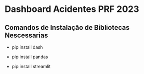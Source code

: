 # Dashboard Acidentes PRF 2023

## Comandos de Instalação de Bibliotecas Nescessarias

- pip install dash

- pip install pandas

- pip install streamlit
